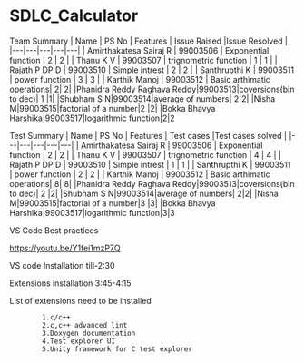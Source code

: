 # SDLC_Calculator

Team Summary
| Name  |  PS No |  Features |  Issue Raised  |Issue Resolved   |
|---|---|---|---|---|
|  Amirthakatesa Sairaj R |   99003506 | Exponential function | 2  | 2  |
| Thanu K V  | 99003507  |  trignometric function | 1  |  1 |
| Rajath P DP D  |  99003510 |  Simple intrest |  2 |  2 |
| Santhrupthi K  |  99003511 | power function  | 3  |  3 |
| Karthik Manoj  | 99003512 | Basic arthimatic operations| 2| 2|
|Phanidra Reddy Raghava Reddy|99003513|coversions(bin to dec)| 1 |1|
|Shubham S N|99003514|average of numbers| 2|2|
|Nisha M|99003515|factorial of a number|2 |2|
|Bokka Bhavya Harshika|99003517|logarithmic function|2|2


Test Summary
| Name  |  PS No |  Features |  Test cases  |Test cases solved  |
|---|---|---|---|---|
|  Amirthakatesa Sairaj R |   99003506 | Exponential function | 2  | 2  |
| Thanu K V  | 99003507  |  trignometric function | 4 |  4 |
| Rajath P DP D  |  99003510 |  Simple intrest |  1 |  1 |
| Santhrupthi K  |  99003511 | power function  | 2  |  2 |
| Karthik Manoj  | 99003512 | Basic arthimatic operations| 8| 8|
|Phanidra Reddy Raghava Reddy|99003513|coversions(bin to dec)| 2 |2|
|Shubham S N|99003514|average of numbers| 2|2|
|Nisha M|99003515|factorial of a number|3 |3|
|Bokka Bhavya Harshika|99003517|logarithmic function|3|3


VS Code Best practices

https://youtu.be/Y1fei1mzP7Q

VS code Installation till-2:30

Extensions installation 3:45-4:15

List of extensions need to be installed

            1.c/c++
            2.c,c++ advanced lint
            3.Doxygen documentation
            4.Test explorer UI
            5.Unity framework for C test explorer
            
            
